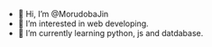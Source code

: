 - 👋 Hi, I’m @MorudobaJin
- 👀 I’m interested in web developing.
- 🌱 I’m currently learning python, js and datdabase.

<!---
MorudobaJin/MorudobaJin is a ✨ special ✨ repository because its `README.md` (this file) appears on your GitHub profile.
You can click the Preview link to take a look at your changes.
--->

